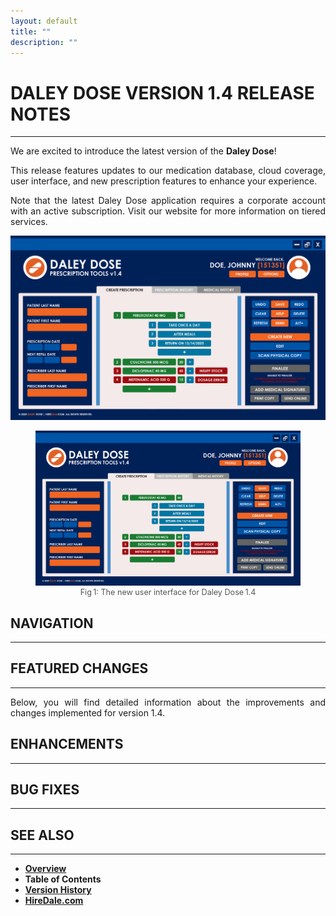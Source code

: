 ```yaml
---
layout: default
title: ""
description: ""
---
```


# **DALEY DOSE VERSION 1.4 RELEASE NOTES**
---
<p style="text-align: justify;">
We are excited to introduce the latest version of the <strong>Daley Dose</strong>!
</p>

<p style="text-align: justify;">
This release features updates to our medication database, cloud coverage, user interface, and new prescription features to enhance your experience. 
</p>

<p style="text-align: justify;">
Note that the latest Daley Dose application requires a corporate account with an active subscription. Visit our website for more information on tiered services.
</p>

![Daily Dose user interface](/assets/images/daley-dose-home-window-error.png)

<figure style="text-align: center;">
  <img src="/assets/images/daley-dose-home-window-error.png" alt="Daily Dose user interface">
  <figcaption style="font-size: 0.9em; color: #555;">
    Fig 1: The new user interface for Daley Dose 1.4
  </figcaption>
</figure>

## **NAVIGATION**
---
## **FEATURED CHANGES**
---
<p style="text-align: justify;">
Below, you will find detailed information about the improvements and changes implemented for version 1.4.
</p>

## **ENHANCEMENTS**
---

## **BUG FIXES**
---

## **SEE ALSO**
---
- [**Overview**](https://hiredale.github.io/daleydose/)
- **Table of Contents**
- [**Version History**](/daleydose/version-history)
- [**HireDale.com**](https://hiredale.github.io)
